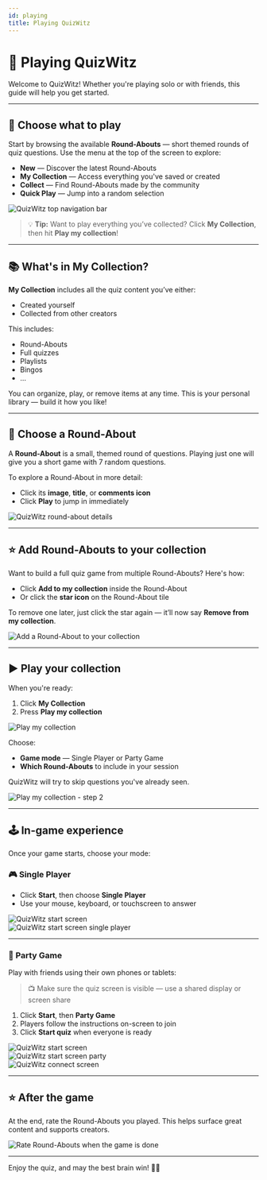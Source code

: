 ```yaml
---
id: playing
title: Playing QuizWitz
---
```


# 🧠 Playing QuizWitz

Welcome to QuizWitz! Whether you're playing solo or with friends, this guide will help you get started.

---

## 🎯 Choose what to play

Start by browsing the available **Round-Abouts** — short themed rounds of quiz questions. Use the menu at the top of the screen to explore:

- **New** — Discover the latest Round-Abouts
- **My Collection** — Access everything you've saved or created
- **Collect** — Find Round-Abouts made by the community
- **Quick Play** — Jump into a random selection

![QuizWitz top navigation bar](/images/top-menu-play.png)

> 💡 **Tip:** Want to play everything you’ve collected? Click **My Collection**, then hit **Play my collection**!

---

## 📚 What's in My Collection?

**My Collection** includes all the quiz content you’ve either:

- Created yourself
- Collected from other creators

This includes:

- Round-Abouts
- Full quizzes
- Playlists
- Bingos
- ...

You can organize, play, or remove items at any time. This is your personal library — build it how you like!

---

## 🧠 Choose a Round-About

A **Round-About** is a small, themed round of questions. Playing just one will give you a short game with 7 random questions.

To explore a Round-About in more detail:

- Click its **image**, **title**, or **comments icon**
- Click **Play** to jump in immediately

![QuizWitz round-about details](/images/round-about-details.png)

---

## ⭐ Add Round-Abouts to your collection

Want to build a full quiz game from multiple Round-Abouts? Here's how:

- Click **Add to my collection** inside the Round-About
- Or click the **star icon** on the Round-About tile

To remove one later, just click the star again — it’ll now say **Remove from my collection**.

![Add a Round-About to your collection](/images/add-to-collection.png)

---

## ▶️ Play your collection

When you're ready:

1. Click **My Collection**
2. Press **Play my collection**

![Play my collection](/images/play-my-collection.png)

Choose:

- **Game mode** — Single Player or Party Game
- **Which Round-Abouts** to include in your session

QuizWitz will try to skip questions you've already seen.

![Play my collection - step 2](/images/play-my-collection-step2.png)

---

## 🕹️ In-game experience

Once your game starts, choose your mode:

### 🎮 Single Player

- Click **Start**, then choose **Single Player**
- Use your mouse, keyboard, or touchscreen to answer

![QuizWitz start screen](/images/quizwitz-start-screen.png)  
![QuizWitz start screen single player](/images/quizwitz-start-screen-single.png)

---

### 🎉 Party Game

Play with friends using their own phones or tablets:

> 📺 Make sure the quiz screen is visible — use a shared display or screen share

1. Click **Start**, then **Party Game**
2. Players follow the instructions on-screen to join
3. Click **Start quiz** when everyone is ready

![QuizWitz start screen](/images/quizwitz-start-screen.png)  
![QuizWitz start screen party](/images/quizwitz-start-screen-party.png)  
![QuizWitz connect screen](/images/connect-screen.png)

---

## ⭐ After the game

At the end, rate the Round-Abouts you played. This helps surface great content and supports creators.

![Rate Round-Abouts when the game is done](/images/rate-rounds.png)

---

Enjoy the quiz, and may the best brain win! 🧠🎉
